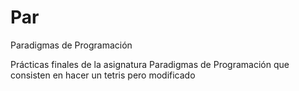 # Par
Paradigmas de Programación

Prácticas finales de la asignatura Paradigmas de Programación que consisten en hacer un tetris pero modificado

